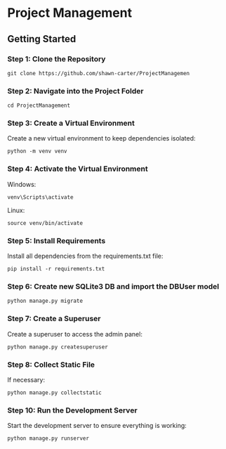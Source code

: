 # Project Management

## Getting Started

### Step 1: Clone the Repository

`git clone https://github.com/shawn-carter/ProjectManagemen`

### Step 2: Navigate into the Project Folder

`cd ProjectManagement`

### Step 3: Create a Virtual Environment
Create a new virtual environment to keep dependencies isolated:

`python -m venv venv`

### Step 4: Activate the Virtual Environment

Windows:

`venv\Scripts\activate`

Linux:

`source venv/bin/activate`

### Step 5: Install Requirements
Install all dependencies from the requirements.txt file:

`pip install -r requirements.txt`

### Step 6: Create new SQLite3 DB and import the DBUser model

`python manage.py migrate`

### Step 7: Create a Superuser
Create a superuser to access the admin panel:

`python manage.py createsuperuser`

### Step 8: Collect Static File
If necessary:

`python manage.py collectstatic`

### Step 10: Run the Development Server
Start the development server to ensure everything is working:

`python manage.py runserver`
